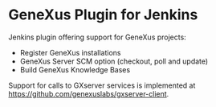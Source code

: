 # GeneXus Plugin for Jenkins

Jenkins plugin offering support for GeneXus projects:

- Register GeneXus installations
- GeneXus Server SCM option (checkout, poll and update)
- Build GeneXus Knowledge Bases

Support for calls to GXserver services is implemented at https://github.com/genexuslabs/gxserver-client.
